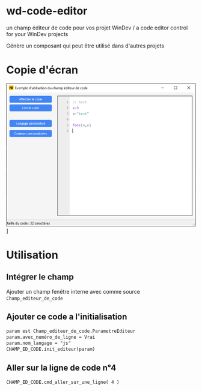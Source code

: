 # wd-code-editor
un champ éditeur de code  pour vos projet WinDev / a code editor control for your WinDev projects

Génère un composant qui peut être utilisé dans d'autres projets

# Copie d'écran

![hc1](https://github.com/maitrebitcoin/wd-code-editor/blob/main/hc1.png)]

# Utilisation

## Intégrer le champ
Ajouter un champ fenêtre interne avec comme source `Champ_editeur_de_code`

## Ajouter ce code a l'initialisation
```
param est Champ_editeur_de_code.ParametreEditeur
param.avec_numéro_de_ligne = Vrai
param.nom_langage = "js"
CHAMP_ED_CODE.init_editeur(param)
```

## Aller sur la ligne de code n°4
```
CHAMP_ED_CODE.cmd_aller_sur_une_ligne( 4 )
```
